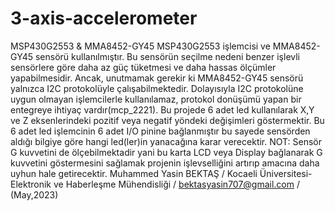 # 3-axis-accelerometer
MSP430G2553 &amp; MMA8452-GY45
MSP430G2553 işlemcisi ve MMA8452-GY45 sensörü kullanılmıştır.
Bu sensörün seçilme nedeni benzer işlevli sensörlere göre daha az güç tüketmesi ve daha hassas ölçümler yapabilmesidir.
Ancak, unutmamak gerekir ki MMA8452-GY45 sensörü yalnızca I2C protokolüyle çalışabilmektedir.
Dolayısıyla I2C protokolüne uygun olmayan işlemcilerle kullanılamaz, protokol donüşümü yapan bir entegreye ihtiyaç vardır(mcp_2221).
Bu projede 6 adet led kullanılarak X,Y ve Z eksenlerindeki pozitif veya negatif yöndeki değişimleri göstermektir. 
Bu 6 adet led işlemcinin 6 adet I/O pinine bağlanmıştır bu sayede sensörden aldığı bilgiye göre hangi led(ler)in yanacağına karar verecektir.
NOT: Sensör G kuvvetini de ölçebilmektadir yani bu karta LCD veya Display bağlanarak G kuvvetini göstermesini sağlamak projenin işlevselliğini artırıp amacına daha uyhun hale getirecektir.
Muhammed Yasin BEKTAŞ / Kocaeli Üniversitesi- Elektronik ve Haberleşme Mühendisliği / bektasyasin707@gmail.com / (May,2023)

